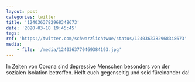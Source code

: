 ```yaml
---
layout: post
categories: twitter
title: '1240363782968348673'
date: '2020-03-18 19:45:45'
tags: 
ref: 'https://twitter.com/schwarzlichtwue/status/1240363782968348673'
media:
    - file: '/media/1240363770469384193.jpg'
---
```

In Zeiten von Corona sind depressive Menschen besonders von der sozialen Isolation betroffen. Helft euch gegenseitig und seid füreinander da!

  